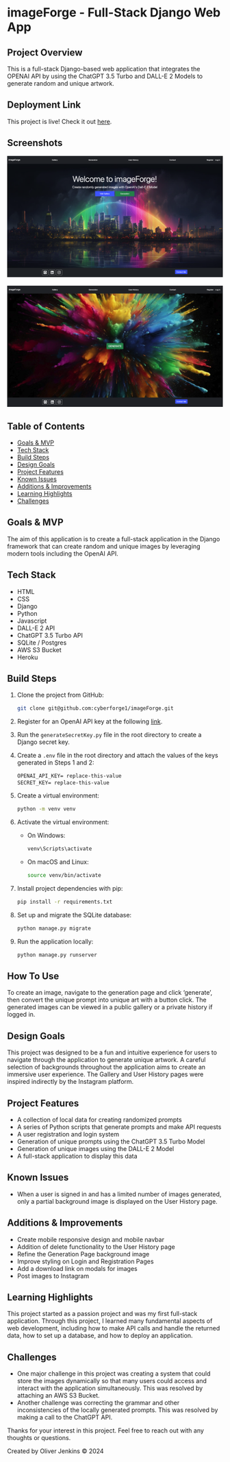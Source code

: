 # imageForge - Full-Stack Django Web App

## Project Overview
This is a full-stack Django-based web application that integrates the OPENAI API by using the ChatGPT 3.5 Turbo and DALL-E 2 Models to generate random and unique artwork.

## Deployment Link
This project is live! Check it out [here](https://imageforgelive-e87a9f628780.herokuapp.com/).

## Screenshots
![imageForge Homepage](static/backgrounds/project-screenshot.png)
<br />
<br />
![imageForge Generation](static/backgrounds/project-screenshot-2.png)

## Table of Contents
- [Goals & MVP](#goals--mvp)
- [Tech Stack](#tech-stack)
- [Build Steps](#build-steps)
- [Design Goals](#design-goals)
- [Project Features](#project-features)
- [Known Issues](#known-issues)
- [Additions & Improvements](#additions--improvements)
- [Learning Highlights](#learning-highlights)
- [Challenges](#challenges)

## <a id="goals--mvp"></a>Goals & MVP
The aim of this application is to create a full-stack application in the Django framework that can create random and unique images by leveraging modern tools including the OpenAI API.

## Tech Stack
- HTML
- CSS
- Django 
- Python
- Javascript
- DALL-E 2 API
- ChatGPT 3.5 Turbo API
- SQLite / Postgres
- AWS S3 Bucket
- Heroku

## Build Steps 
1. Clone the project from GitHub:
   ```bash
   git clone git@github.com:cyberforge1/imageForge.git

2. Register for an OpenAI API key at the following [link](https://openai.com/index/openai-api/).

3. Run the `generateSecretKey.py` file in the root directory to create a Django secret key.

4. Create a `.env` file in the root directory and attach the values of the keys generated in Steps 1 and 2:

    ```plaintext
    OPENAI_API_KEY= replace-this-value
    SECRET_KEY= replace-this-value
    ```

5. Create a virtual environment:
    ```bash
    python -m venv venv
    ```

6. Activate the virtual environment:
    - On Windows:
        ```bash
        venv\Scripts\activate
        ```
    - On macOS and Linux:
        ```bash
        source venv/bin/activate
        ```

7. Install project dependencies with pip:
    ```bash
    pip install -r requirements.txt
    ```

8. Set up and migrate the SQLite database:
    ```bash
    python manage.py migrate
    ```

9. Run the application locally:
    ```bash
    python manage.py runserver
    ```

## How To Use

To create an image, navigate to the generation page and click ‘generate’, then convert the unique prompt into unique art with a button click. The generated images can be viewed in a public gallery or a private history if logged in.

## Design Goals

This project was designed to be a fun and intuitive experience for users to navigate through the application to generate unique artwork. A careful selection of backgrounds throughout the application aims to create an immersive user experience. The Gallery and User History pages were inspired indirectly by the Instagram platform.

## Project Features

- A collection of local data for creating randomized prompts
- A series of Python scripts that generate prompts and make API requests
- A user registration and login system
- Generation of unique prompts using the ChatGPT 3.5 Turbo Model
- Generation of unique images using the DALL-E 2 Model
- A full-stack application to display this data

## Known Issues

- When a user is signed in and has a limited number of images generated, only a partial background image is displayed on the User History page.

## Additions & Improvements

- Create mobile responsive design and mobile navbar
- Addition of delete functionality to the User History page
- Refine the Generation Page background image
- Improve styling on Login and Registration Pages
- Add a download link on modals for images
- Post images to Instagram

## Learning Highlights

This project started as a passion project and was my first full-stack application. Through this project, I learned many fundamental aspects of web development, including how to make API calls and handle the returned data, how to set up a database, and how to deploy an application.

## Challenges

- One major challenge in this project was creating a system that could store the images dynamically so that many users could access and interact with the application simultaneously. This was resolved by attaching an AWS S3 Bucket.
- Another challenge was correcting the grammar and other inconsistencies of the locally generated prompts. This was resolved by making a call to the ChatGPT API.

Thanks for your interest in this project. Feel free to reach out with any thoughts or questions.

Created by Oliver Jenkins © 2024
